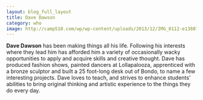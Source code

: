 ```yaml
---
layout: blog_full_layout
title: Dave Dawson
category: who
image: http://camp510.com/wp/wp-content/uploads/2013/12/IMG_0112-e1388789206623.jpg
---
```


**Dave Dawson** has been making things all his life. Following his interests where they lead him has afforded him a variety of occasionally wacky opportunities to apply and acquire skills and creative thought. Dave has produced fashion shows, painted dancers at Lollapalooza, apprenticed with a bronze sculptor and built a 25 foot-long desk out of Bondo, to name a few interesting projects. Dave loves to teach, and strives to enhance students’ abilities to bring original thinking and artistic experience to the things they do every day.